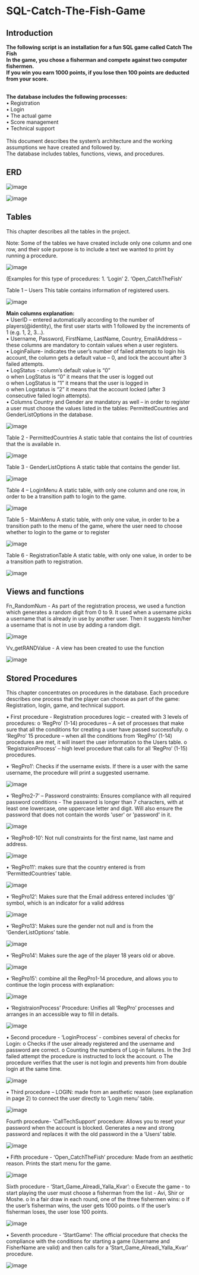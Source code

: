 # SQL-Catch-The-Fish-Game



## Introduction

**The following script is an installation for a fun SQL game called Catch The Fish<br/>
In the game, you chose a fisherman and compete against two computer fishermen.<br/>
If you win you earn 1000 points, if you lose then 100 points are deducted from your score.**<br/>
<br/>


**The database includes the following processes:<br/>**
•	Registration<br/>
•	Login<br/>
•	The actual game<br/>
•	Score management<br/>
•	Technical support<br/>
<br/>This document describes the system’s architecture and the working assumptions we have created and followed by.<br/>
The database includes tables, functions, views, and procedures.<br/>


## ERD

![image](https://user-images.githubusercontent.com/83536999/117185365-6db93300-ade2-11eb-8041-b60db2bbee75.png)

![image](https://user-images.githubusercontent.com/83536999/117185380-727de700-ade2-11eb-8f52-08acf2d476a6.png)



## Tables

This chapter describes all the tables in the project.

Note: Some of the tables we have created include only one column and one row, and their sole purpose is to include a text we wanted to print by running a procedure.


![image](https://user-images.githubusercontent.com/83536999/117184743-bcb29880-ade1-11eb-8080-98bffaa27faf.png)

(Examples for this type of procedures: 1. ‘Login’  2. ‘Open_CatchTheFish’ 


Table 1 – Users
This table contains information of registered users.

![image](https://user-images.githubusercontent.com/83536999/117186943-0e5c2280-ade4-11eb-9266-f2eabf035f95.png)

**Main columns explanation:**<br/>
• UserID – entered automatically according to the number of players(@identity), the first user starts with 1 followed by the increments of 1 (e.g. 1, 2, 3…). <br/>
• Username, Password, FirstName, LastName, Country, EmailAddress – these columns are mandatory to contain values when a user registers.<br/>
• LoginFailure- indicates the user’s number of failed attempts to login his account, the column gets a default value – 0, and lock the account after 3 failed attempts. <br/>
• LogStatus - column’s default value is “0”<br/>
   o	when LogStatus is “0” it means that the user is logged out<br/>
   o	when LogStatus is “1” it means that the user is logged in<br/>
   o	when Logstatus is “2” it means that the account locked (after 3 consecutive failed login attempts). <br/>
• Columns Country and Gender are mandatory as well – in order to register a user must choose the values listed in the tables: PermittedCountries and GenderListOptions in the database.<br/>

![image](https://user-images.githubusercontent.com/83536999/117185032-12874080-ade2-11eb-9982-b929104e5ff0.png)

Table 2 - PermittedCountries
A static table that contains the list of countries that the is available in.

![image](https://user-images.githubusercontent.com/83536999/117205419-479f8d00-adfa-11eb-92b2-73d2ef1b6f46.png)

Table 3 - GenderListOptions
A static table that contains the gender list.

![image](https://user-images.githubusercontent.com/83536999/117205456-538b4f00-adfa-11eb-8037-9f0c8d00157d.png)

Table 4 – LoginMenu
A static table, with only one column and one row, in order to be a transition path to login to the game. 

![image](https://user-images.githubusercontent.com/83536999/117205475-59813000-adfa-11eb-8327-c4abc4bf4a8e.png)

Table 5 - MainMenu 
A static table, with only one value, in order to be a transition path to the menu of the game, where the user need to choose whether to login to the game or to register

![image](https://user-images.githubusercontent.com/83536999/117205495-5ede7a80-adfa-11eb-81c5-88df07fa3d99.png)

Table 6 - RegistrationTable
A static table, with only one value, in order to be a transition path to registration.

![image](https://user-images.githubusercontent.com/83536999/117205516-656cf200-adfa-11eb-9dfc-bf7d744380d9.png)


## Views and functions

Fn_RandomNum - As part of the registration process, we used a function which generates a random digit from 0 to 9. It used when a username picks a username that is already in use by another user. Then it suggests him/her a username that is not in use by adding a random digit.

![image](https://user-images.githubusercontent.com/83536999/117205651-93523680-adfa-11eb-8610-b763ad8a267e.png)

Vv_getRANDValue - A view has been created to use the function

![image](https://user-images.githubusercontent.com/83536999/117205660-977e5400-adfa-11eb-9edd-cebb92c1c7a8.png)


## Stored Procedures

This chapter concentrates on procedures in the database.
Each procedure describes one process that the player can choose as part of the game: Registration, login, game, and technical support.
 
•	First procedure - Registration procedures logic – created with 3 levels of procedures:
o	‘RegPro’ (1-14) procedures – A set of processes that make sure that all the conditions for creating a user have passed successfully.
o	‘RegPro’ 15 procedure – when all the conditions from ‘RegPro’ (1-14) procedures are met, it will insert the user information to the Users table.
o	‘RegistraionProcess’ – high level procedure that calls for all ‘RegPro’ (1-15) procedures.

•	‘RegPro1’: Checks if the username exists. If there is a user with the same username, the procedure will print a suggested username.

![image](https://user-images.githubusercontent.com/83536999/117205687-9ea56200-adfa-11eb-9717-343ed95b069c.png)

•	‘RegPro2-7’ – Password constraints:
Ensures compliance with all required password conditions - The password is longer than 7 characters, with at least one lowercase, one uppercase letter and digit. Will also ensure the password that does not contain the words 'user' or 'password' in it.

![image](https://user-images.githubusercontent.com/83536999/117205710-a533d980-adfa-11eb-84cc-93dff9cbffe5.png)

•	‘RegPro8-10’: Not null constraints for the first name, last name and address.

![image](https://user-images.githubusercontent.com/83536999/117205728-ad8c1480-adfa-11eb-817f-c8ec06f40c77.png)

•	‘RegPro11’: makes sure that the country entered is from ‘PermittedCountries’ table.

![image](https://user-images.githubusercontent.com/83536999/117205756-b5e44f80-adfa-11eb-855d-7cd157ddc41b.png)

•	‘RegPro12’: Makes sure that the Email address entered includes ‘@’ symbol, which is an indicator for a valid address

![image](https://user-images.githubusercontent.com/83536999/117205765-ba106d00-adfa-11eb-8b92-8c050ac69930.png)

•	‘RegPro13’: Makes sure the gender not null and is from the ‘GenderListOptions’ table. 

![image](https://user-images.githubusercontent.com/83536999/117205774-bd0b5d80-adfa-11eb-8af0-cfb57151e49c.png)

•	‘RegPro14’: Makes sure the age of the player 18 years old or above.

![image](https://user-images.githubusercontent.com/83536999/117205793-c1377b00-adfa-11eb-841d-a1c86b9d3086.png)

•	‘RegPro15’: combine all the RegPro1-14 procedure, and allows you to continue the login process with explanation:

![image](https://user-images.githubusercontent.com/83536999/117205814-c5fc2f00-adfa-11eb-8ca7-94603c747460.png)

•	‘RegistraionProcess’ Procedure: Unifies all ‘RegPro’ processes and arranges in an accessible way to fill in details.

![image](https://user-images.githubusercontent.com/83536999/117205852-d14f5a80-adfa-11eb-8744-f40c68227164.png)

•	Second procedure - ‘LoginProcess’ - combines several of checks for Login:
      o	Checks if the user already registered and the username and password are correct.
      o	Counting the numbers of Log-in failures. In the 3rd failed attempt the procedure is instructed to lock the account.
      o	The procedure verifies that the user is not login and prevents him from double login at the same time.

![image](https://user-images.githubusercontent.com/83536999/117205976-f6dc6400-adfa-11eb-90ea-f17dc9d7f44e.png)

•	Third procedure – LOGIN:
 made from an aesthetic reason (see explanation in page 2) to connect the user directly to ‘Login menu’ table.

![image](https://user-images.githubusercontent.com/83536999/117205996-fb088180-adfa-11eb-8ecb-a9765cae0c93.png)
 
 Fourth procedure- ‘CallTechSupport’ procedure:
Allows you to reset your password when the account is blocked. Generates a new and strong password and replaces it with the old password in the a ‘Users’ table.

![image](https://user-images.githubusercontent.com/83536999/117206019-022f8f80-adfb-11eb-86bb-5784fc37434b.png)

•	Fifth procedure - ‘Open_CatchTheFish’ procedure:
Made from an aesthetic reason. Prints the start menu for the game. 

![image](https://user-images.githubusercontent.com/83536999/117206046-078cda00-adfb-11eb-9bc7-18a2cc0df3bf.png)

Sixth procedure - ‘Start_Game_Alreadi_Yalla_Kvar’:
    o	Execute the game - to start playing the user must choose a fisherman from the list - Avi, Shir or Moshe.
    o	In a fair draw in each round, one of the three fishermen wins:
    o	If the user’s fisherman wins, the user gets 1000 points. 
    o	If the user’s fisherman loses, the user lose 100 points. 

![image](https://user-images.githubusercontent.com/83536999/117206061-0e1b5180-adfb-11eb-82df-7b0ffce85e67.png)

•	Seventh procedure - ‘StartGame’:
The official procedure that checks the compliance with the conditions for starting a game (Username and FisherName are valid) and then calls for a ‘Start_Game_Alreadi_Yalla_Kvar’ procedure.

![image](https://user-images.githubusercontent.com/83536999/117206109-196e7d00-adfb-11eb-91c4-fa41005ca3b2.png)


